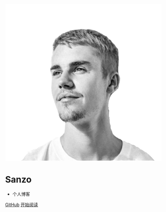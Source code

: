 <!-- <img width="180px" style="border-radius: 50%" bor src="https://nodejsred.oss-cn-shanghai.aliyuncs.com/nodejs_roadmap-logo.jpeg?x-oss-process=style/may"> -->
![avatar](img/justin2.png ':size=200%')

# Sanzo

- 个人博客

[GitHub](<https://github.com/Sanzona>)
[开始阅读](README.md)